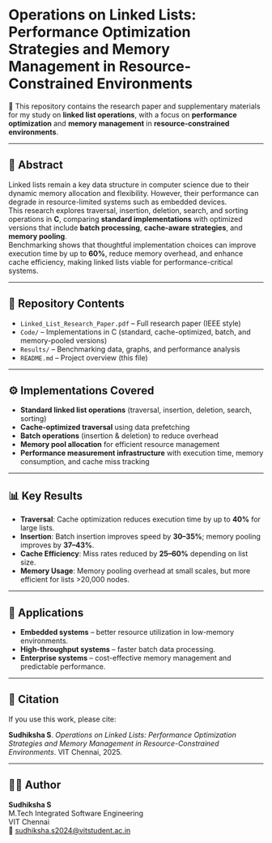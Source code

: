 # Operations on Linked Lists: Performance Optimization Strategies and Memory Management in Resource-Constrained Environments

📄 This repository contains the research paper and supplementary materials for my study on **linked list operations**, with a focus on **performance optimization** and **memory management** in **resource-constrained environments**.

---

## 🔎 Abstract
Linked lists remain a key data structure in computer science due to their dynamic memory allocation and flexibility. However, their performance can degrade in resource-limited systems such as embedded devices.  
This research explores traversal, insertion, deletion, search, and sorting operations in **C**, comparing **standard implementations** with optimized versions that include **batch processing**, **cache-aware strategies**, and **memory pooling**.  
Benchmarking shows that thoughtful implementation choices can improve execution time by up to **60%**, reduce memory overhead, and enhance cache efficiency, making linked lists viable for performance-critical systems.

---

## 📂 Repository Contents
- `Linked_List_Research_Paper.pdf` – Full research paper (IEEE style)  
- `Code/` – Implementations in C (standard, cache-optimized, batch, and memory-pooled versions)  
- `Results/` – Benchmarking data, graphs, and performance analysis  
- `README.md` – Project overview (this file)  

---

## ⚙️ Implementations Covered
- **Standard linked list operations** (traversal, insertion, deletion, search, sorting)  
- **Cache-optimized traversal** using data prefetching  
- **Batch operations** (insertion & deletion) to reduce overhead  
- **Memory pool allocation** for efficient resource management  
- **Performance measurement infrastructure** with execution time, memory consumption, and cache miss tracking  

---

## 📊 Key Results
- **Traversal**: Cache optimization reduces execution time by up to **40%** for large lists.  
- **Insertion**: Batch insertion improves speed by **30–35%**; memory pooling improves by **37–43%**.  
- **Cache Efficiency**: Miss rates reduced by **25–60%** depending on list size.  
- **Memory Usage**: Memory pooling overhead at small scales, but more efficient for lists >20,000 nodes.  

---

## 🚀 Applications
- **Embedded systems** – better resource utilization in low-memory environments.  
- **High-throughput systems** – faster batch data processing.  
- **Enterprise systems** – cost-effective memory management and predictable performance.  

---

## 📌 Citation
If you use this work, please cite:  

**Sudhiksha S**. *Operations on Linked Lists: Performance Optimization Strategies and Memory Management in Resource-Constrained Environments*. VIT Chennai, 2025.  

---

## 👩‍💻 Author
**Sudhiksha S**  
M.Tech Integrated Software Engineering  
VIT Chennai  
📧 [sudhiksha.s2024@vitstudent.ac.in](mailto:sudhiksha.s2024@vitstudent.ac.in)  